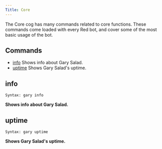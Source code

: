 ```yaml
---
Title: Core
---
```


The Core cog has many commands related to core functions.
These commands come loaded with every Red bot, and cover some of the most basic usage of the bot.

## Commands
- [info](#info) Shows info about Gary Salad.
- [uptime](#uptime) Shows Gary Salad's uptime.

## info
```
Syntax: gary info 
```
**Shows info about Gary Salad.**
## uptime
```
Syntax: gary uptime 
```
**Shows Gary Salad's uptime.**
